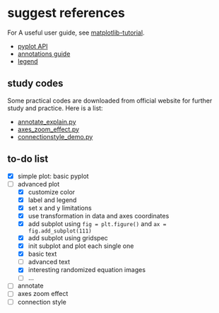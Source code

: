 # suggest references
For A useful user guide, see [matplotlib-tutorial](https://github.com/rougier/matplotlib-tutorial). 

* [pyplot API](https://matplotlib.org/api/pyplot_api.html)
* [annotations guide](https://matplotlib.org/users/annotations_guide.html)
* [legend](https://matplotlib.org/api/pyplot_api.html#matplotlib.pyplot.legend)


## study codes
Some practical codes are downloaded from official website for further study and practice. Here is a list:

* [annotate_explain.py](./annotate_explain.py)
* [axes_zoom_effect.py](./axes_zoom_effect.py)
* [connectionstyle_demo.py](./connectionstyle_demo.py)


## to-do list

- [x] simple plot: basic pyplot
- [ ] advanced plot
  - [x] customize color
  - [x] label and legend
  - [x] set x and y limitations
  - [x] use transformation in data and axes coordinates
  - [x] add subplot using `fig = plt.figure()` and `ax = fig.add_subplot(111)`
  - [x] add subplot using gridspec
  - [x] init subplot and plot each single one
  - [x] basic text
  - [ ] advanced text
  - [x] interesting randomized equation images
  - [ ] ...

- [ ] annotate
- [ ] axes zoom effect
- [ ] connection style